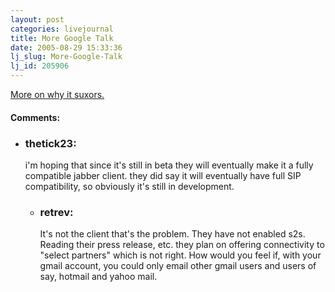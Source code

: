 ```yaml
---
layout: post
categories: livejournal
title: More Google Talk
date: 2005-08-29 15:33:36
lj_slug: More-Google-Talk
lj_id: 205906
---
```

[More on why it suxors.](http://www.livejournal.com/users/nugget/97081.html)


<div id="comments"><h4>Comments:</h4><div class="lj-comments"><ul>
<li><h3>thetick23: </h3>
<a id="comment-474"></a>
<p>i'm hoping that since it's still in beta they will eventually make it a fully compatible jabber client. they did say it will eventually have full SIP compatibility, so obviously it's still in development.</p>
<ul>
<li><h3>retrev: </h3>
<a id="comment-475"></a>
<p>It's not the client that's the problem. They have not enabled s2s. Reading their press release, etc. they plan on offering connectivity to "select partners" which is not right. How would you feel if, with your gmail account, you could only email other gmail users and users of say, hotmail and yahoo mail.</p>
</li>
</ul>
</li>
</ul></div></div>
